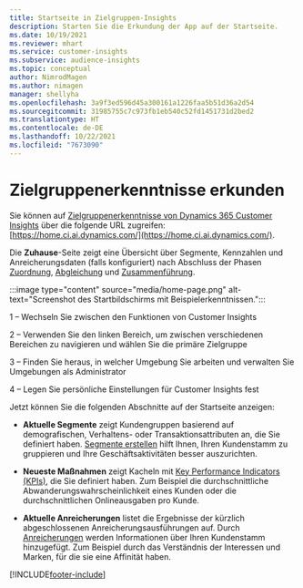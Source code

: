 ```yaml
---
title: Startseite in Zielgruppen-Insights
description: Starten Sie die Erkundung der App auf der Startseite.
ms.date: 10/19/2021
ms.reviewer: mhart
ms.service: customer-insights
ms.subservice: audience-insights
ms.topic: conceptual
author: NimrodMagen
ms.author: nimagen
manager: shellyha
ms.openlocfilehash: 3a9f3ed596d45a300161a1226faa5b51d36a2d54
ms.sourcegitcommit: 31985755c7c973fb1eb540c52fd1451731d2bed2
ms.translationtype: HT
ms.contentlocale: de-DE
ms.lasthandoff: 10/22/2021
ms.locfileid: "7673090"
---
```

# <a name="explore-audience-insights"></a>Zielgruppenerkenntnisse erkunden

Sie können auf [Zielgruppenerkenntnisse von Dynamics 365 Customer Insights](https://home.ci.ai.dynamics.com/) über die folgende URL zugreifen: [https://home.ci.ai.dynamics.com/](https://home.ci.ai.dynamics.com/).

Die **Zuhause**-Seite zeigt eine Übersicht über Segmente, Kennzahlen und Anreicherungsdaten (falls konfiguriert) nach Abschluss der Phasen [Zuordnung](map-entities.md), [Abgleichung](match-entities.md) und [Zusammenführung](merge-entities.md).

:::image type="content" source="media/home-page.png" alt-text="Screenshot des Startbildschirms mit Beispielerkenntnissen.":::

1 – Wechseln Sie zwischen den Funktionen von Customer Insights 

2 – Verwenden Sie den linken Bereich, um zwischen verschiedenen Bereichen zu navigieren und wählen Sie die primäre Zielgruppe

3 – Finden Sie heraus, in welcher Umgebung Sie arbeiten und verwalten Sie Umgebungen als Administrator

4 – Legen Sie persönliche Einstellungen für Customer Insights fest

Jetzt können Sie die folgenden Abschnitte auf der Startseite anzeigen:

- **Aktuelle Segmente** zeigt Kundengruppen basierend auf demografischen, Verhaltens- oder Transaktionsattributen an, die Sie definiert haben. [Segmente erstellen](segments.md) hilft Ihnen, Ihren Kundenstamm zu gruppieren und Ihre Geschäftsaktivitäten besser auszurichten.

- **Neueste Maßnahmen** zeigt Kacheln mit [Key Performance Indicators (KPIs)](measures.md), die Sie definiert haben. Zum Beispiel die durchschnittliche Abwanderungswahrscheinlichkeit eines Kunden oder die durchschnittlichen Onlineausgaben pro Kunde.

- **Aktuelle Anreicherungen** listet die Ergebnisse der kürzlich abgeschlossenen Anreicherungsausführungen auf. Durch [Anreicherungen](enrichment-hub.md) werden Informationen über Ihren Kundenstamm hinzugefügt. Zum Beispiel durch das Verständnis der Interessen und Marken, für die sie eine Affinität haben.


[!INCLUDE[footer-include](../includes/footer-banner.md)]
